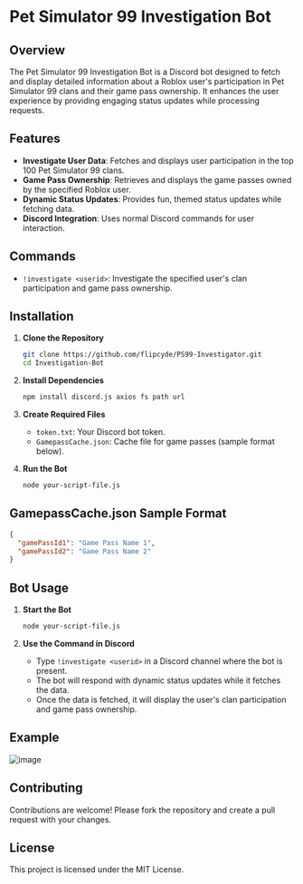 
# Pet Simulator 99 Investigation Bot

## Overview
The Pet Simulator 99 Investigation Bot is a Discord bot designed to fetch and display detailed information about a Roblox user's participation in Pet Simulator 99 clans and their game pass ownership. It enhances the user experience by providing engaging status updates while processing requests.

## Features
- **Investigate User Data**: Fetches and displays user participation in the top 100 Pet Simulator 99 clans.
- **Game Pass Ownership**: Retrieves and displays the game passes owned by the specified Roblox user.
- **Dynamic Status Updates**: Provides fun, themed status updates while fetching data.
- **Discord Integration**: Uses normal Discord commands for user interaction.

## Commands
- `!investigate <userid>`: Investigate the specified user's clan participation and game pass ownership.

## Installation

1. **Clone the Repository**
   ```bash
   git clone https://github.com/flipcyde/PS99-Investigator.git
   cd Investigation-Bot
   ```

2. **Install Dependencies**
   ```bash
   npm install discord.js axios fs path url
   ```

3. **Create Required Files**
   - `token.txt`: Your Discord bot token.
   - `GamepassCache.json`: Cache file for game passes (sample format below).

4. **Run the Bot**
   ```bash
   node your-script-file.js
   ```

## GamepassCache.json Sample Format
```json
{
  "gamePassId1": "Game Pass Name 1",
  "gamePassId2": "Game Pass Name 2"
}
```

## Bot Usage

1. **Start the Bot**
   ```bash
   node your-script-file.js
   ```

2. **Use the Command in Discord**
   - Type `!investigate <userid>` in a Discord channel where the bot is present.
   - The bot will respond with dynamic status updates while it fetches the data.
   - Once the data is fetched, it will display the user's clan participation and game pass ownership.

## Example
![image](https://github.com/flipcyde/PS99-Investigator/assets/39178036/0e9e1060-4fd1-40cc-a6a3-62eb484fcd53)


## Contributing
Contributions are welcome! Please fork the repository and create a pull request with your changes.

## License
This project is licensed under the MIT License.
